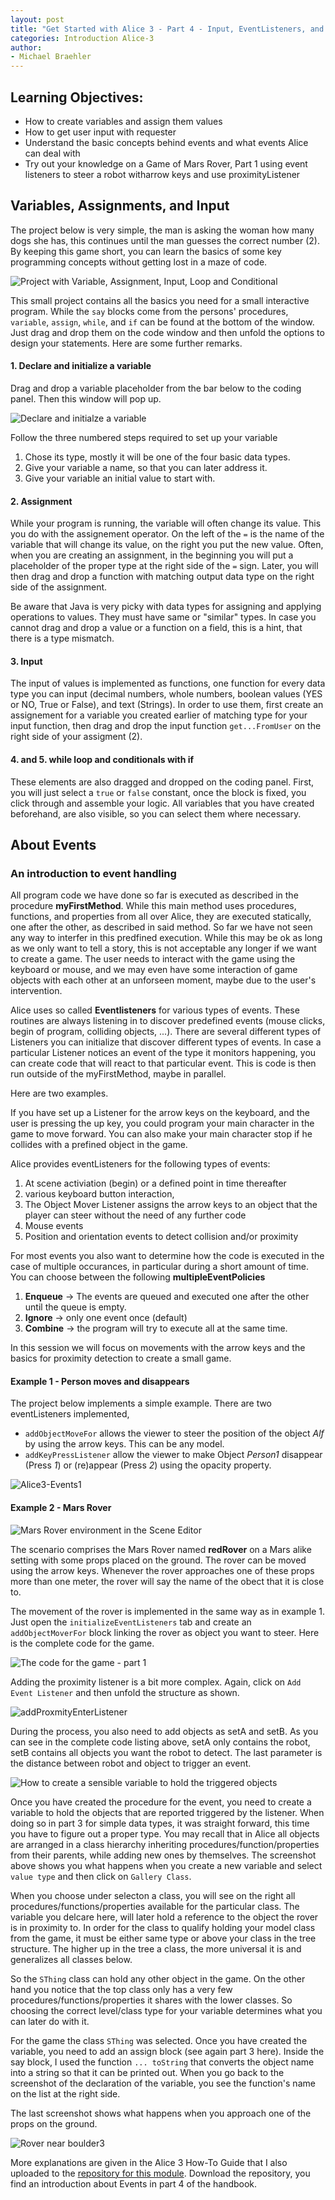 ```yaml
---
layout: post
title: "Get Started with Alice 3 - Part 4 - Input, EventListeners, and the Beginnings of Mars Rover"
categories: Introduction Alice-3
author:
- Michael Braehler
---
```


## Learning Objectives:
- How to create variables and assign them values
- How to get user input with requester
- Understand the basic concepts behind events and what events Alice can deal with
- Try out your knowledge on a Game of Mars Rover, Part 1 using event listeners to steer a robot witharrow keys and use proximityListener


## Variables, Assignments, and Input

The project below is very simple, the man is asking the woman how many dogs she has, this continues until the man guesses the correct number (2). By keeping this game short, you can learn the basics of some key programming concepts without getting lost in a maze of code.

![Project with Variable, Assignment, Input, Loop and Conditional](/assets/2024-05-13_22-52-412.png)

This small project contains all the basics you need for a small interactive program. While the ```say``` blocks come from the persons' procedures, ```variable```, ```assign```, ```while```, and ```if``` can be found at the bottom of the window. Just drag and drop them on the code window and then unfold the options to design your statements. Here are some further remarks.


#### 1. Declare and initialize a variable

Drag and drop a variable placeholder from the bar below to the coding panel. Then this window will pop up.

![Declare and initialze a variable](/assets/2024-05-13_23-12-34.png)

Follow the three numbered steps required to set up your variable

1. Chose its type, mostly it will be one of the four basic data types.
2. Give your variable a name, so that you can later address it.
3. Give your variable an initial value to start with.


#### 2. Assignment

While your program is running, the variable will often change its value. This you do with the assignement operator. On the left of the ```=``` is the name of the variable that will change its value, on the right you put the new value. Often, when you are creating an assignment, in the beginning you will put a placeholder of the proper type at the right side of the ```=``` sign. Later, you will then drag and drop a function with matching output data type on the right side of the assignment.

Be aware that Java is very picky with data types for assigning and applying operations to values. They must have same or "similar" types. In case you cannot drag and drop a value or a function on a field, this is a hint, that there is a type mismatch.


#### 3. Input

The input of values is implemented as functions, one function for every data type you can input (decimal numbers, whole numbers, boolean values (YES or NO, True or False), and text (Strings). In order to use them, first create an assignement for a variable you created earlier of matching type for your input function, then drag and drop the input function ```get...FromUser``` on the right side of your assigment (2).


#### 4. and 5. while loop and conditionals with if

These elements are also dragged and dropped on the coding panel. First, you will just select a ```true``` or ```false``` constant, once the block is fixed, you click through and assemble your logic. All variables that you have created beforehand, are also visible, so you can select them where necessary.


## About Events

### An introduction to event handling

All program code we have done so far is executed as described in the procedure **myFirstMethod**. While this main method uses procedures, functions, and properties from all over Alice, they are executed statically, one after the other, as described in said method. So far we have not seen any way to interfer in this predfined execution. While this may be ok as long as we only want to tell a story, this is not acceptable any longer if we want to create a game. The user needs to interact with the game using the keyboard or mouse, and we may even have some interaction of game objects with each other at an unforseen moment, maybe due to the user's intervention.

Alice uses so called **Eventlisteners** for various types of events. These routines are always listening in to discover predefined events (mouse clicks, begin of program, colliding objects, ...). There are several different types of Listeners you can initialize that discover different types of events. In case a particular Listener notices an event of the type it monitors happening, you can create code that will react to that particular event. This is code is then run outside of the myFirstMethod, maybe in parallel.

Here are two examples.

If you have set up a Listener for the arrow keys on the keyboard, and the user is pressing the up key, you could program your main character in the game to move forward. You can also make your main character stop if he collides with a prefined object in the game. 

Alice provides eventListeners for the following types of events:

1. At scene activiation (begin) or a defined point in time thereafter
2. various keyboard button interaction,
3. The Object Mover Listener assigns the arrow keys to an object that the player can steer without the need of any further code
4. Mouse events
5. Position and orientation events to detect collision and/or proximity

For most events you also want to determine how the code is executed in the case of multiple occurances, in particular during a short amount of time. You can choose between the following **multipleEventPolicies**

1. **Enqueue** -> The events are queued and executed one after the other until the queue is empty.
2. **Ignore** -> only one event once (default)
3. **Combine** -> the program will try to execute all at the same time.

In this session we will focus on movements with the arrow keys and the basics for proximity detection to create a small game.




#### Example 1 - Person moves and disappears

The project below implements a simple example. There are two eventListeners implemented,
- ```addObjectMoveFor``` allows the viewer to steer the position of the object *Alf* by using the arrow keys. This can be any model.
- ```addKeyPressListener``` allow the viewer to make Object *Person1* disappear (Press *1*) or (re)appear (Press *2*) using the opacity property.

![Alice3-Events1](/assets/230221_AliceEvents1.png)


#### Example 2 - Mars Rover

![Mars Rover environment in the Scene Editor](/assets/2024-05-14_13-21-19.png)

The scenario comprises the Mars Rover named **redRover** on a Mars alike setting with some props placed on the ground. The rover can be moved using the arrow keys. Whenever the rover approaches one of these props more than one meter, the rover will say the name of the obect that it is close to.

The movement of the rover is implemented in the same way as in example 1. Just open the ```initializeEventListeners``` tab and create an ```addObjectMoverFor``` block linking the rover as object you want to steer. Here is the complete code for the game.

![The code for the game - part 1](/assets/2024-05-14_13-15-16.png)

Adding the proximity listener is a bit more complex. Again, click on ```Add Event Listener``` and then unfold the structure as shown.

![addProxmityEnterListener](/assets/2024-05-14_13-19-06.png)

During the process, you also need to add objects as setA and setB. As you can see in the complete code listing above, setA only contains the robot, setB contains all objects you want the robot to detect. The last parameter is the distance between robot and object to trigger an event.

![How to create a sensible variable to hold the triggered objects](/assets/2024-05-14_13-17-31.png)

Once you have created the procedure for the event, you need to create a variable to hold the objects that are reported triggered by the listener. When doing so in part 3 for simple data types, it was straight forward, this time you have to figure out a proper type. You may recall that in Alice all objects are arranged in a class hierarchy inheriting procedures/function/properties from their parents, while adding new ones by themselves. The screenshot above shows you what happens when you create a new variable and select ```value type``` and then click on ```Gallery Class```. 

When you choose under selecton a class, you will see on the right all procedures/functions/properties available for the particular class. The variable you delcare here, will later hold a reference to the object the rover is in proximity to. In order for the class to qualify holding your model class from the game, it must be either same type or above your  class in the tree structure. The higher up in the tree a class, the more universal it is and generalizes all classes below. 

So the ```SThing``` class can hold any other object in the game. On the other hand you notice that the top class only has a very few procedures/functions/properties it shares with the lower classes. So choosing the correct level/class type for your variable determines what you can later do with it.

For the game the class ```SThing``` was selected. Once you have created the variable, you need to add an assign block (see again part 3 here). Inside the say block, I used the function ```... toString``` that converts the object name into a string so that it can be printed out. When you go back to the screenshot of the declaration of the variable, you see the function's name on the list at the right side.

The last screenshot shows what happens when you approach one of the props on the ground.

![Rover near boulder3](/assets/2024-05-14_13-14-27.png)

More explanations are given in the Alice 3 How-To Guide that I also uploaded to the [repository for this module](https://github.com/mibrs/Alice3Coding). Download the repository, you find an introduction about Events in part 4 of the handbook. 
